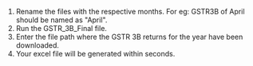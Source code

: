 1) Rename the files with the respective months. For eg: GSTR3B of April should be named as "April".
2) Run the GSTR_3B_Final file.
3) Enter the file path where the GSTR 3B returns for the year have been downloaded.
4) Your excel file will be generated within seconds.
